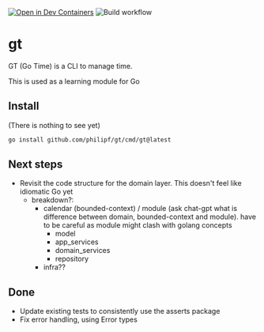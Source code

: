 [![Open in Dev Containers](https://img.shields.io/static/v1?label=Dev%20Containers&message=Open&color=blue&logo=visualstudiocode)](https://vscode.dev/redirect?url=vscode://ms-vscode-remote.remote-containers/cloneInVolume?url=https://github.com/philipf/gt)
![Build workflow](https://github.com/philipf/gt/actions/workflows/go.yml/badge.svg)

# gt
GT (Go Time) is a CLI to manage time.

This is used as a learning module for Go


## Install
(There is nothing to see yet)

```bash
go install github.com/philipf/gt/cmd/gt@latest
```
## Next steps
- Revisit the code structure for the domain layer. This doesn't feel like idiomatic Go yet
    - breakdown?:
        - calendar (bounded-context) / module  (ask chat-gpt what is difference between domain, bounded-context and module). have to be careful as module might clash with golang concepts
            - model
            - app_services
            - domain_services
            - repository
        - infra??

## Done  
- Update existing tests to consistently use the asserts package
- Fix error handling, using Error types
